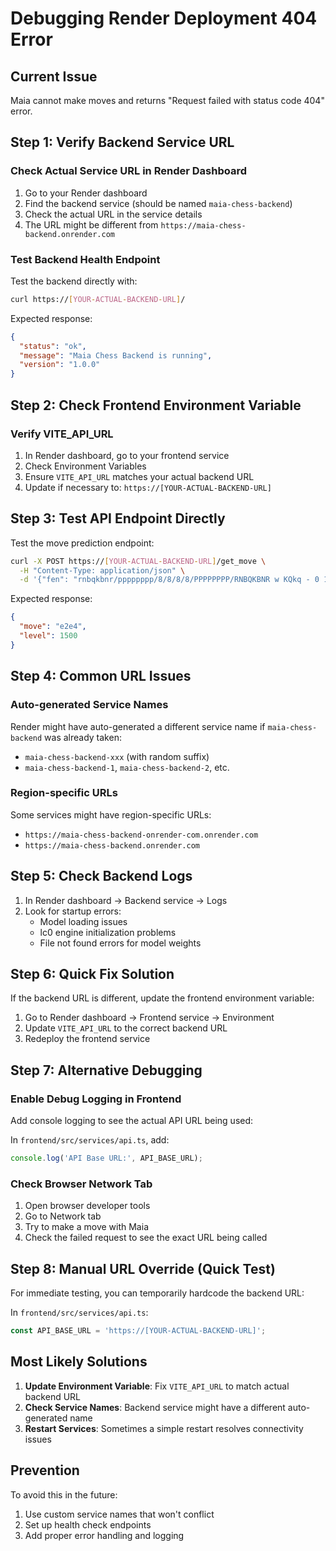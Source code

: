 # Debugging Render Deployment 404 Error

## Current Issue
Maia cannot make moves and returns "Request failed with status code 404" error.

## Step 1: Verify Backend Service URL

### Check Actual Service URL in Render Dashboard
1. Go to your Render dashboard
2. Find the backend service (should be named `maia-chess-backend`)
3. Check the actual URL in the service details
4. The URL might be different from `https://maia-chess-backend.onrender.com`

### Test Backend Health Endpoint
Test the backend directly with:
```bash
curl https://[YOUR-ACTUAL-BACKEND-URL]/
```

Expected response:
```json
{
  "status": "ok",
  "message": "Maia Chess Backend is running",
  "version": "1.0.0"
}
```

## Step 2: Check Frontend Environment Variable

### Verify VITE_API_URL
1. In Render dashboard, go to your frontend service
2. Check Environment Variables
3. Ensure `VITE_API_URL` matches your actual backend URL
4. Update if necessary to: `https://[YOUR-ACTUAL-BACKEND-URL]`

## Step 3: Test API Endpoint Directly

Test the move prediction endpoint:
```bash
curl -X POST https://[YOUR-ACTUAL-BACKEND-URL]/get_move \
  -H "Content-Type: application/json" \
  -d '{"fen": "rnbqkbnr/pppppppp/8/8/8/8/PPPPPPPP/RNBQKBNR w KQkq - 0 1", "level": 1500}'
```

Expected response:
```json
{
  "move": "e2e4",
  "level": 1500
}
```

## Step 4: Common URL Issues

### Auto-generated Service Names
Render might have auto-generated a different service name if `maia-chess-backend` was already taken:
- `maia-chess-backend-xxx` (with random suffix)
- `maia-chess-backend-1`, `maia-chess-backend-2`, etc.

### Region-specific URLs
Some services might have region-specific URLs:
- `https://maia-chess-backend-onrender-com.onrender.com`
- `https://maia-chess-backend.onrender.com`

## Step 5: Check Backend Logs

1. In Render dashboard → Backend service → Logs
2. Look for startup errors:
   - Model loading issues
   - lc0 engine initialization problems
   - File not found errors for model weights

## Step 6: Quick Fix Solution

If the backend URL is different, update the frontend environment variable:

1. Go to Render dashboard → Frontend service → Environment
2. Update `VITE_API_URL` to the correct backend URL
3. Redeploy the frontend service

## Step 7: Alternative Debugging

### Enable Debug Logging in Frontend
Add console logging to see the actual API URL being used:

In `frontend/src/services/api.ts`, add:
```typescript
console.log('API Base URL:', API_BASE_URL);
```

### Check Browser Network Tab
1. Open browser developer tools
2. Go to Network tab
3. Try to make a move with Maia
4. Check the failed request to see the exact URL being called

## Step 8: Manual URL Override (Quick Test)

For immediate testing, you can temporarily hardcode the backend URL:

In `frontend/src/services/api.ts`:
```typescript
const API_BASE_URL = 'https://[YOUR-ACTUAL-BACKEND-URL]';
```

## Most Likely Solutions

1. **Update Environment Variable**: Fix `VITE_API_URL` to match actual backend URL
2. **Check Service Names**: Backend service might have a different auto-generated name
3. **Restart Services**: Sometimes a simple restart resolves connectivity issues

## Prevention

To avoid this in the future:
1. Use custom service names that won't conflict
2. Set up health check endpoints
3. Add proper error handling and logging